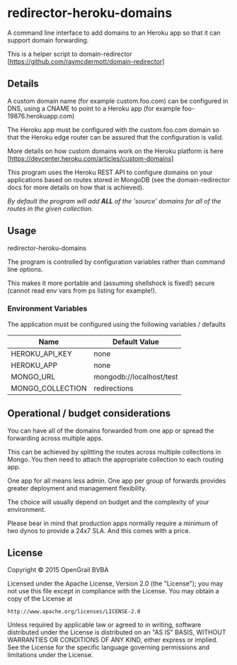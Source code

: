 # redirector-heroku-domains

A command line interface to add domains to an Heroku app so that it can support domain forwarding.

This is a helper script to domain-redirector [https://github.com/raymcdermott/domain-redirector]

## Details

A custom domain name (for example custom.foo.com) can be configured in DNS, using a CNAME to point to a Heroku app (for example foo-19876.herokuapp.com)

The Heroku app must be configured with the custom.foo.com domain so that the Heroku edge router can be assured that the configuration is valid.

More details on how custom domains work on the Heroku platform is here [https://devcenter.heroku.com/articles/custom-domains]

This program uses the Heroku REST API to configure domains on your applications based on routes stored in MongoDB (see the domain-redirector docs for more details on how that is achieved).

*By default the program will add **ALL** of the 'source' domains for all of the routes in the given collection.*

## Usage

redirector-heroku-domains

The program is controlled by configuration variables rather than command line options.

This makes it more portable and (assuming shellshock is fixed!) secure (cannot read env vars from ps listing for example!).

### Environment Variables

The application must be configured using the following variables / defaults

| Name             | Default Value |
| ----             | ------------- |
| HEROKU_API_KEY   | none |
| HEROKU_APP       | none |
| MONGO_URL        | mongodb://localhost/test |
| MONGO_COLLECTION | redirections |

## Operational / budget considerations

You can have all of the domains forwarded from one app or spread the forwarding across multiple apps.

This can be achieved by splitting the routes across multiple collections in Mongo. You then need to attach the appropriate collection to each routing app.

One app for all means less admin. One app per group of forwards provides greater deployment and management flexibility.

The choice will usually depend on budget and the complexity of your environment.

Please bear in mind that production apps normally require a minimum of two dynos to provide a 24x7 SLA. And this comes with a price.

## License

Copyright © 2015 OpenGrail BVBA

Licensed under the Apache License, Version 2.0 (the "License");
you may not use this file except in compliance with the License.
You may obtain a copy of the License at

    http://www.apache.org/licenses/LICENSE-2.0

Unless required by applicable law or agreed to in writing, software
distributed under the License is distributed on an "AS IS" BASIS,
WITHOUT WARRANTIES OR CONDITIONS OF ANY KIND, either express or implied.
See the License for the specific language governing permissions and
limitations under the License.
